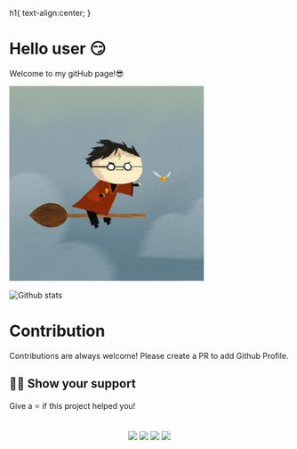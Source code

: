 
<!--
**KaranrajMokan/karanrajmokan** is a ✨ _special_ ✨ repository because its `README.md` (this file) appears on your GitHub profile.


Here are some ideas to get you started:

- 🔭 I’m currently working on ...
- 🌱 I’m currently learning ...
- 👯 I’m looking to collaborate on ...
- 🤔 I’m looking for help with ...
- 💬 Ask me about ...
- 📫 How to reach me: ...
- 😄 Pronouns: ...
- ⚡ Fun fact: ...
-->

h1{
  text-align:center;
}

<div> <h1> Hello user 😏 </h1>

Welcome to my gitHub page!😎

<img src="/hp.gif" width="350" height="350"></img> </div>

![Github stats](https://github-readme-stats.vercel.app/api?username=karanrajmokan)


# Contribution

Contributions are always welcome! Please create a PR to add Github Profile.

## :man_astronaut: Show your support

Give a ⭐️  if this project helped you!
<br><br>
<p align="center">
<a href="https://www.instagram.com/_kjs.gram_/"><img src="https://img.icons8.com/fluent/48/000000/instagram-new.png"/></a>
<a href= "https://twitter.com//karanrajmokan"><img src="https://img.icons8.com/color/48/000000/twitter--v2.png"/></a>
<a href="mailto:karanrajmokan@gmail.com" target="_blank" rel="noopener noreferrer"><img src="https://img.icons8.com/color/48/000000/gmail--v1.png"/></a>
<a href="https://www.facebook.com/karanraj.mokan"><img src="https://img.icons8.com/fluent/48/000000/facebook-new.png"/></a>
</p>
